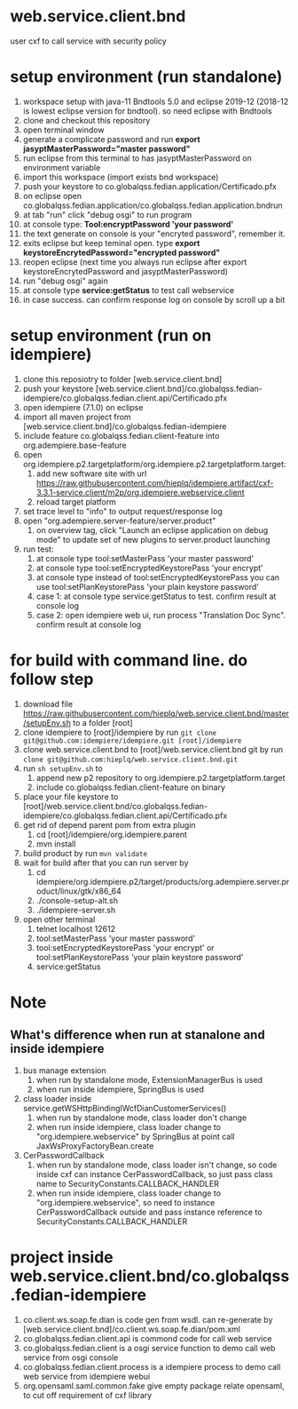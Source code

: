 # web.service.client.bnd
user cxf to call service with security policy

# setup environment (run standalone)
1. workspace setup with java-11 Bndtools 5.0 and eclipse 2019-12 (2018-12 is lowest eclipse version for bndtool). so need eclipse with Bndtools
1. clone and checkout this repository
1. open terminal window
1. generate a complicate password and run **export jasyptMasterPassword="master password"**
1. run eclipse from this terminal to has jasyptMasterPassword on environment variable
1. import this workspace (import exists bnd workspace)
1. push your keystore to co.globalqss.fedian.application/Certificado.pfx
1. on eclipse open co.globalqss.fedian.application/co.globalqss.fedian.application.bndrun
1. at tab "run" click "debug osgi" to run program
1. at console type: **Tool:encryptPassword 'your password'**
1. the text generate on console is your "encryted password", remember it.
1. exits eclipse but keep teminal open. type **export keystoreEncrytedPassword="encrypted password"**
1. reopen eclipse (next time you always run eclipse after export keystoreEncrytedPassword and jasyptMasterPassword)
1. run "debug osgi" again
1. at console type **service:getStatus** to test call webservice
1. in case success. can confirm response log on console by scroll up a bit

# setup environment (run on idempiere)
1. clone this reposiotry to folder [web.service.client.bnd]
1. push your keystore  [web.service.client.bnd]/co.globalqss.fedian-idempiere/co.globalqss.fedian.client.api/Certificado.pfx
1. open idempiere (7.1.0) on eclipse
1. import all maven project from [web.service.client.bnd]/co.globalqss.fedian-idempiere
1. include feature co.globalqss.fedian.client-feature into org.adempiere.base-feature
1. open org.idempiere.p2.targetplatform/org.idempiere.p2.targetplatform.target:
    1. add new software site with url https://raw.githubusercontent.com/hieplq/idempiere.artifact/cxf-3.3.1-service.client/m2p/org.idempiere.webservice.client
    1. reload target platform
1. set trace level to "info" to output request/response log
1. open "org.adempiere.server-feature/server.product" 
    1. on overview tag, click "Launch an eclipse application on debug mode" to update set of new plugins to server.product launching
1. run test:
    1. at console type tool:setMasterPass 'your master password'
    1. at console type tool:setEncryptedKeystorePass 'your encrypt'
    1. at console type instead of tool:setEncryptedKeystorePass you can use tool:setPlanKeystorePass 'your plain keystore password'
    1. case 1: at console type service:getStatus to test. confirm result at console log
    1. case 2: open idempiere web ui, run process "Translation Doc Sync". confirm result at console log

# for build with command line. do follow step
1. download file https://raw.githubusercontent.com/hieplq/web.service.client.bnd/master/setupEnv.sh to a folder [root]
1. clone idempiere to [root]/idempiere by run `git clone git@github.com:idempiere/idempiere.git [root]/idempiere`
1. clone web.service.client.bnd to [root]/web.service.client.bnd git by run `clone git@github.com:hieplq/web.service.client.bnd.git`
1. run `sh setupEnv.sh` to
    1. append new p2 repository to org.idempiere.p2.targetplatform.target
    1. include co.globalqss.fedian.client-feature on binary
1. place your file keystore to [root]/web.service.client.bnd/co.globalqss.fedian-idempiere/co.globalqss.fedian.client.api/Certificado.pfx
1. get rid of depend parent pom from extra plugin
    1. cd [root]/idempiere/org.idempiere.parent
    1. mvn install
1. build product by run `mvn validate`
1. wait for build after that you can run server by 
    1. cd idempiere/org.idempiere.p2/target/products/org.adempiere.server.product/linux/gtk/x86_64
    1. ./console-setup-alt.sh
    1. ./idempiere-server.sh
1. open other terminal
    1. telnet localhost 12612
    1. tool:setMasterPass 'your master password'
    1. tool:setEncryptedKeystorePass 'your encrypt' or tool:setPlanKeystorePass 'your plain keystore password'
    1. service:getStatus


# Note
## What's difference when run at stanalone and inside idempiere
1. bus manage extension
    1. when run by standalone mode, ExtensionManagerBus is used
    1. when run inside idempiere, SpringBus is used
1. class loader inside service.getWSHttpBindingIWcfDianCustomerServices()
    1. when run by standalone mode, class loader don't change
    1. when run inside idempiere, class loader change to "org.idempiere.webservice" by SpringBus at point call JaxWsProxyFactoryBean.create
1. CerPasswordCallback
    1. when run by standalone mode, class loader isn't change, so code inside cxf can instance CerPasswordCallback, so just pass class name to SecurityConstants.CALLBACK_HANDLER
    1. when run inside idempiere, class loader change to "org.idempiere.webservice", so need to instance CerPasswordCallback outside and pass instance reference to SecurityConstants.CALLBACK_HANDLER
    
# project inside web.service.client.bnd/co.globalqss.fedian-idempiere
1. co.client.ws.soap.fe.dian is code gen from wsdl. can re-generate by [web.service.client.bnd]/co.client.ws.soap.fe.dian/pom.xml
2. co.globalqss.fedian.client.api is commond code for call web service
3. co.globalqss.fedian.client is a osgi service function to demo call web service from osgi console
4. co.globalqss.fedian.client.process is a idempiere process to demo call web service from idempiere webui
5. org.opensaml.saml.common.fake give empty package relate opensaml, to cut off requirement of cxf library
